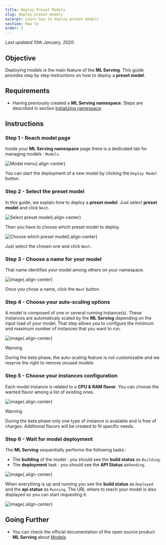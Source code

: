 ```yaml
---
title: Deploy Preset Models
slug: deploy-preset-models
excerpt: Learn how to deploy preset models
section: How to
order: 2
---
```

*Last updated 10th January, 2020.*

## Objective

Deploying models is the main feature of the **ML Serving**. This guide provides step by step instructions on how to deploy a **preset model**.

## Requirements

-   Having previously created a **ML Serving namespace**. Steps are described in section [Initializing namespace](../initialize-namespace)

## Instructions

### Step 1 - Reach model page

Inside your **ML Serving namespace** page there is a dedicated tab for managing models : `Models`.

![Model menu](images/00_model_menu.png){.align-center}

You can start the deployment of a new model by clicking the `Deploy Model` button.

### Step 2 - Select the preset model

In this guide, we explain how to deploy a **preset model**. Just select **preset model** and click `Next`.

![Select preset model](images/01_select_preset_model.png){.align-center}

Then you have to choose which preset model to deploy.

![Choose which preset model](images/02_select_preset_model.png){.align-center}

Just select the chosen one and click `Next`.

### Step 3 - Choose a name for your model

That name identifies your model among others on your namespace.

![image](images/03_select_model_name.png){.align-center}

Once you chose a name, click the `Next` button.

### Step 4 - Choose your auto-scaling options

A model is composed of one or several running instance(s). These instances are automaticaly scaled by the **ML Serving** depending on the input load of your model. That step allows you to configure the minimum and maximum number of instances that you want to run.

![image](images/04_select_auto_scale.png){.align-center}

> [!warning]
>
> During the beta phase, the auto-scaling feature is not customizable and we reserve the right to remove unused models

### Step 5 - Choose your instances configuration

Each model instance is related to a **CPU & RAM flavor**. You can choose the wanted flavor among a list of existing ones.

![image](images/05_select_instance_configuration.png){.align-center}

> [!warning]
>
> During the beta phase only one type of instance is available and is free of charges. Additional flavors will be created to fit specific needs.

### Step 6 - Wait for model deployment

The **ML Serving** sequentially performs the following tasks :

-   The **building** of the model : you should see the **build status** as `Building`.
-   The **deployment** task : you should see the **API Status** as`Pending`.

![image](images/06_model_deploying.png){.align-center}

When everything is up and running you see the **build status** as `Deployed` and the **api status** as `Running`. The URL where to reach your model is also displayed so you can start requesting it.

![image](images/07_model_deployed.png){.align-center}

## Going Further

-   You can check the official documentation of the open source product **ML Serving** about [Models](../models)
